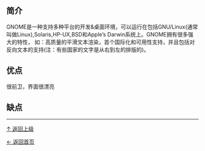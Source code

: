 ﻿
## 简介

GNOME是一种支持多种平台的开发&桌面环境，可以运行在包括GNU/Linux(通常叫做Linux),Solaris,HP-UX,BSD和Apple’s Darwin系统上。GNOME拥有很多强大的特性， 如：高质量的平滑文本渲染，首个国际化和可用性支持，并且包括对反向文本的支持(注：有些国家的文字是从右到左的排版的)。

## 优点

很前卫，界面很漂亮

## 缺点


----
[↑ 返回上级](https://github.com/asin929/linux-software/blob/master/System-Beautification/System-Beautification.md)

[← 返回首页](https://github.com/asin929/linux-software)
